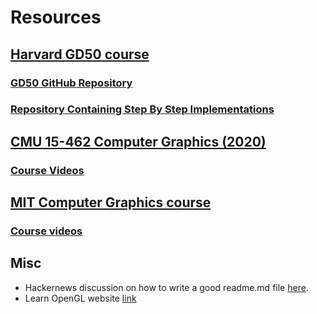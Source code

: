 # Resources




## [Harvard GD50 course](https://cs50.harvard.edu/games/2018/)
### [GD50 GitHub Repository](https://github.com/cs50/gd50)
### [Repository Containing Step By Step Implementations](https://github.com/games50)
  
  
## [CMU 15-462 Computer Graphics (2020)](http://15462.courses.cs.cmu.edu/fall2020/home)
### [Course Videos](https://www.youtube.com/watch?v=W6yEALqsD7k&list=PL9_jI1bdZmz2emSh0UQ5iOdT2xRHFHL7E)  


## [MIT Computer Graphics course](https://ocw.mit.edu/courses/6-837-computer-graphics-fall-2012/pages/calendar/)
### [Course videos](https://www.youtube.com/watch?v=-LqUu61oRdk&list=PLQ3UicqQtfNuBjzJ-KEWmG1yjiRMXYKhh)


## Misc
- Hackernews discussion on how to write a good readme.md file [here](https://news.ycombinator.com/item?id=36773022).
- Learn OpenGL website [link](https://learnopengl.com/)  
